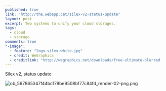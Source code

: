 ```yaml
---
published: true
link: "http://the.webapp.cat/silex-v2-status-update"
layout: post
excerpt: Two systems to unify your cloud storages.
tags: 
  - cloud
  - storage
comments: true
"-image": 
  - feature: "logo-silex-white.jpg"
  - credit: WeGraphics
  - creditlink: "http://wegraphics.net/downloads/free-ultimate-blurred-background-pack/"
---
```


[Silex v2, status update](http://the.webapp.cat/silex-v2-status-update)

![ob_567865347f44bc178be9508bf77c84fd_render-02-png.png]({{site.baseurl}}/_posts/ob_567865347f44bc178be9508bf77c84fd_render-02-png.png)

